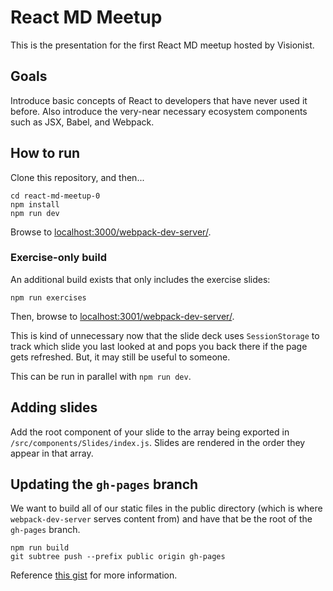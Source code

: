 # React MD Meetup

This is the presentation for the first React MD meetup hosted by Visionist.

## Goals

Introduce basic concepts of React to developers that have never used it before.  Also introduce the very-near necessary ecosystem components such as JSX, Babel, and Webpack.

## How to run

Clone this repository, and then...

```shell
cd react-md-meetup-0
npm install
npm run dev
```

Browse to [localhost:3000/webpack-dev-server/](localhost:3000/webpack-dev-server).

### Exercise-only build

An additional build exists that only includes the exercise slides:

```shell
npm run exercises
```

Then, browse to [localhost:3001/webpack-dev-server/](localhost:3001/webpack-dev-server).

This is kind of unnecessary now that the slide deck uses `SessionStorage` to track which slide you last looked at and pops you back there if the page gets refreshed.  But, it may still be useful to someone.

This can be run in parallel with `npm run dev`.

## Adding slides

Add the root component of your slide to the array being exported in `/src/components/Slides/index.js`.  Slides are rendered in the order they appear in that array.

## Updating the `gh-pages` branch

We want to build all of our static files in the public directory (which is where `webpack-dev-server` serves content from) and have that be the root of the `gh-pages` branch.

```shell
npm run build
git subtree push --prefix public origin gh-pages
```

Reference [this gist](https://gist.github.com/cobyism/4730490) for more information.
